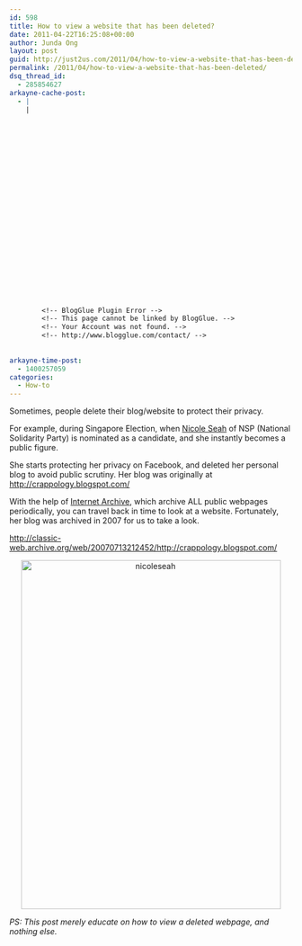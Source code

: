 ```yaml
---
id: 598
title: How to view a website that has been deleted?
date: 2011-04-22T16:25:08+00:00
author: Junda Ong
layout: post
guid: http://just2us.com/2011/04/how-to-view-a-website-that-has-been-deleted/
permalink: /2011/04/how-to-view-a-website-that-has-been-deleted/
dsq_thread_id:
  - 285854627
arkayne-cache-post:
  - |
    |
        
        
        
        
        
        
        
        
        
        
        
        
        
        
        
        
        
        
        
        
        
        
        
        <!-- BlogGlue Plugin Error -->
        <!-- This page cannot be linked by BlogGlue. -->
        <!-- Your Account was not found. -->
        <!-- http://www.blogglue.com/contact/ -->
        
        
arkayne-time-post:
  - 1400257059
categories:
  - How-to
---
```

Sometimes, people delete their blog/website to protect their privacy.

For example, during Singapore Election, when <a href="https://www.facebook.com/nicoleseahnsp" onclick="__gaTracker('send', 'event', 'outbound-article', 'https://www.facebook.com/nicoleseahnsp', 'Nicole Seah');">Nicole Seah</a> of NSP (National Solidarity Party) is nominated as a candidate, and she instantly becomes a public figure. 

She starts protecting her privacy on Facebook, and deleted her personal blog to avoid public scrutiny. Her blog was originally at <a href="http://crappology.blogspot.com/" onclick="__gaTracker('send', 'event', 'outbound-article', 'http://crappology.blogspot.com/', 'http://crappology.blogspot.com/');">http://crappology.blogspot.com/</a>

With the help of <a href="http://www.archive.org/" onclick="__gaTracker('send', 'event', 'outbound-article', 'http://www.archive.org/', 'Internet Archive');">Internet Archive</a>, which archive ALL public webpages periodically, you can travel back in time to look at a website. Fortunately, her blog was archived in 2007 for us to take a look.

<a href="http://classic-web.archive.org/web/20070713212452/http://crappology.blogspot.com/" onclick="__gaTracker('send', 'event', 'outbound-article', 'http://classic-web.archive.org/web/20070713212452/http://crappology.blogspot.com/', 'http://classic-web.archive.org/web/20070713212452/http://crappology.blogspot.com/');" title="http://classic-web.archive.org/web/20070713212452/http://crappology.blogspot.com/">http://classic-web.archive.org/web/20070713212452/http://crappology.blogspot.com/</a>

<p align="center">
  <a href="http://just2us.com/wp-content/uploads/2011/04/nicoleseah.png" onclick="__gaTracker('send', 'event', 'outbound-article', 'http://just2us.com/wp-content/uploads/2011/04/nicoleseah.png', '');"><img style="background-image: none; border-bottom: 0px; border-left: 0px; padding-left: 0px; padding-right: 0px; display: inline; border-top: 0px; border-right: 0px; padding-top: 0px" title="nicoleseah" border="0" alt="nicoleseah" src="http://just2us.com/wp-content/uploads/2011/04/nicoleseah_thumb.png" width="462" height="621" /></a>
</p>

_PS: This post merely educate on how to view a deleted webpage, and nothing else._

<div style="font-size:0px;height:0px;line-height:0px;margin:0;padding:0;clear:both">
</div>